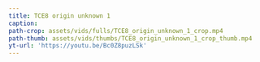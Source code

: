 ```yaml
---
title: TCE8 origin unknown 1
caption:
path-crop: assets/vids/fulls/TCE8_origin_unknown_1_crop.mp4
path-thumb: assets/vids/thumbs/TCE8_origin_unknown_1_crop_thumb.mp4
yt-url: 'https://youtu.be/Bc0Z8puzLSk'
---
```

